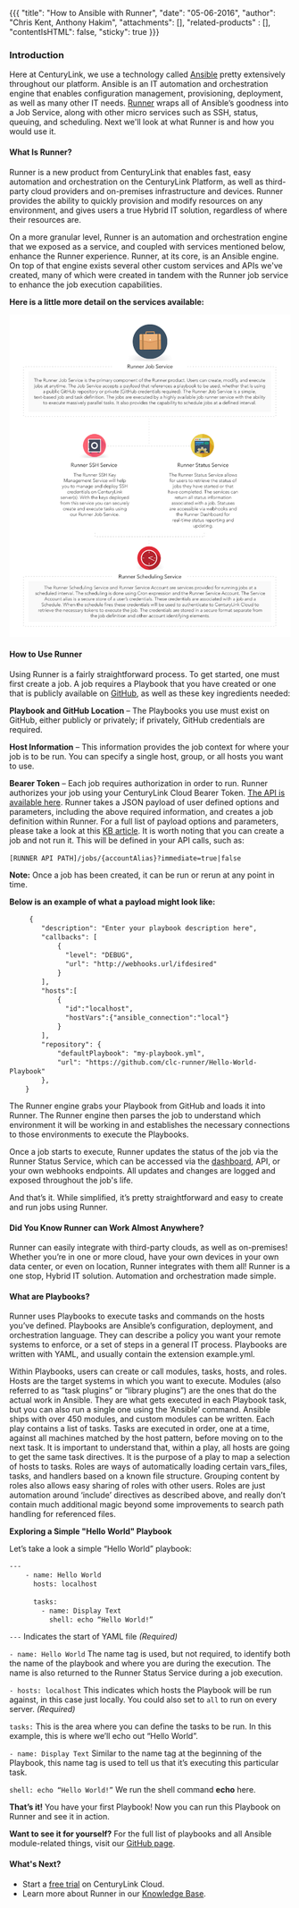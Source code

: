 {{{
  "title": "How to Ansible with Runner",
  "date": "05-06-2016",
  "author": "Chris Kent, Anthony Hakim",
  "attachments": [],
  "related-products" : [],
  "contentIsHTML": false,
  "sticky": true
}}}

### Introduction
Here at CenturyLink, we use a technology called [Ansible](http://www.ansible.com/) pretty extensively throughout our platform. Ansible is an IT automation and orchestration engine that enables configuration management, provisioning, deployment, as well as many other IT needs. [Runner](https://www.ctl.io/runner/) wraps all of Ansible’s goodness into a Job Service, along with other micro services such as SSH, status, queuing, and scheduling. Next we'll look at what Runner is and how you would use it.


#### What Is Runner?
Runner is a new product from CenturyLink that enables fast, easy automation and orchestration on the CenturyLink Platform, as well as third-party cloud providers and on-premises infrastructure and devices. Runner provides the ability to quickly provision and modify resources on any environment, and gives users a true Hybrid IT solution, regardless of where their resources are.

On a more granular level, Runner is an automation and orchestration engine that we exposed as a service, and coupled with services mentioned below, enhance the Runner experience. Runner, at its core, is an Ansible engine. On top of that engine exists several other custom services and APIs we've created, many of which were created in tandem with the Runner job service to enhance the job execution capabilities.

**Here is a little more detail on the services available:**

![How To Services - Runner](../images/how-to-services-runner.png)


#### How to Use Runner
Using Runner is a fairly straightforward process. To get started, one must first create a job. A job requires a Playbook that you have created or one that is publicly available on [GitHub](https://github.com/), as well as these key ingredients needed:

**Playbook and GitHub Location** – The Playbooks you use must exist on GitHub, either publicly or privately; if privately, GitHub credentials are required.

**Host Information** – This information provides the job context for where your job is to be run. You can specify a single host, group, or all hosts you want to use.

**Bearer Token** – Each job requires authorization in order to run. Runner authorizes your job using your CenturyLink Cloud Bearer Token. [The API is available here](https://www.ctl.io/api-docs/v2/#authentication-login). Runner takes a JSON payload of user defined options and parameters, including the above required information, and creates a job definition within Runner. For a full list of payload options and parameters, please take a look at this [KB article](https://www.ctl.io/knowledge-base/runner/job-service/). It is worth noting that you can create a job and not run it. This will be defined in your API calls, such as:

`[RUNNER API PATH]/jobs/{accountAlias}?immediate=true|false`

**Note:** Once a job has been created, it can be run or rerun at any point in time.

**Below is an example of what a payload might look like:**

```
     {
	  	"description": "Enter your playbook description here",
		"callbacks": [
			{
			  "level": "DEBUG",
			  "url": "http://webhooks.url/ifdesired"
			}
		],
		"hosts":[
			{
			  "id":"localhost",
			  "hostVars":{"ansible_connection":"local"}
			}
		],
		"repository": {
			"defaultPlaybook": "my-playbook.yml",
		    "url": "https://github.com/clc-runner/Hello-World-Playbook"
		},
	}
```

The Runner engine grabs your Playbook from GitHub and loads it into Runner. The Runner engine then parses the job to understand which environment it will be working in and establishes the necessary connections to those environments to execute the Playbooks.

Once a job starts to execute, Runner updates the status of the job via the Runner Status Service, which can be accessed via the [dashboard](https://runner.ctl.io/), API, or your own webhooks endpoints. All updates and changes are logged and exposed throughout the job's life.

And that’s it. While  simplified, it’s pretty straightforward and easy to create and run jobs using Runner.

#### Did You Know Runner can Work Almost Anywhere?

Runner can easily integrate with third-party clouds, as well as on-premises! Whether you’re in one or more cloud, have your own devices in your own data center, or even on location, Runner integrates with them all! Runner is a one stop, Hybrid IT solution.  Automation and orchestration made simple.

#### What are Playbooks?
Runner uses Playbooks to execute tasks and commands on the hosts you’ve defined. Playbooks are Ansible’s configuration, deployment, and orchestration language. They can describe a policy you want your remote systems to enforce, or a set of steps in a general IT process. Playbooks are written with YAML, and usually contain the extension example.yml.

Within Playbooks, users can create or call modules, tasks, hosts, and roles. Hosts are the target systems in which you want to execute. Modules (also referred to as “task plugins” or “library plugins”) are the ones that do the actual work in Ansible. They are what gets executed in each Playbook task, but you can also run a single one using the ‘Ansible’ command. Ansible ships with over 450 modules, and custom modules can be written. Each play contains a list of tasks. Tasks are executed in order, one at a time, against all machines matched by the host pattern, before moving on to the next task. It is important to understand that, within a play, all hosts are going to get the same task directives. It is the purpose of a play to map a selection of hosts to tasks. Roles are ways of automatically loading certain vars_files, tasks, and handlers based on a known file structure. Grouping content by roles also allows easy sharing of roles with other users. Roles are just automation around ‘include’ directives as described above, and really don’t contain much additional magic beyond some improvements to search path handling for referenced files.

**Exploring a Simple "Hello World" Playbook**

Let’s take a look a simple “Hello World” playbook:

```
---
	- name: Hello World
	  hosts: localhost

	  tasks:
	    - name: Display Text
	      shell: echo “Hello World!”
```	   



`---`
Indicates the start of YAML file *(Required)*



`- name: Hello World`
The name tag is used, but not required, to identify both the name of the playbook and where you are during the execution. The name is also returned to the Runner Status Service during a job execution.


`- hosts: localhost`
This indicates which hosts the Playbook will be run against, in this case just locally. You could also set to `all` to run on every server. *(Required)*


`tasks:`
This is the area where you can define the tasks to be run. In this example, this is where we’ll echo out “Hello World”.


`- name: Display Text`
Similar to the name tag at the beginning of the Playbook, this name tag is used to tell us that it’s executing this particular task.


`shell: echo “Hello World!”`
We run the shell command **echo** here.

**That’s it!** You have your first Playbook! Now you can run this Playbook on Runner and see it in action.

**Want to see it for yourself?** For the full list of playbooks and all Ansible module-related things, visit our [GitHub page](https://github.com/CenturyLinkCloud/clc-ansible-module).

#### What's Next?
* Start a [free trial](https://www.ctl.io/free-trial/) on CenturyLink Cloud.
* Learn more about Runner in our [Knowledge Base](https://www.ctl.io/knowledge-base/runner/).
